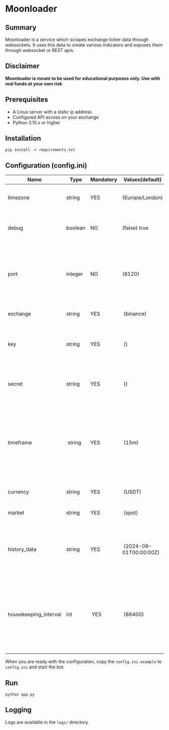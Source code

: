 # Moonloader
## Summary
Moonloader is a service which scrapes exchange ticker data through websockets. It uses this data to create various indicators and exposes them through websocket or REST apis.

## Disclaimer
**Moonloader is meant to be used for educational purposes only. Use with real funds at your own risk**

## Prerequisites
- A Linux server with a static ip address
- Configured API access on your exchange
- Python 3.10.x or higher

## Installation
```pip install -r requirements.txt```

## Configuration (config.ini)
Name | Type | Mandatory | Values(default) | Description
------------ | ------------ | ------------ | ------------ | ------------
timezone | string | YES | (Europe/London) | Timezone used by the logging framework
debug | boolean | NO | (false) true  | Logging debugging information into various logs
port | integer | NO | (8120) | Port to use for the internal webserver (Must be port 80 for http and Tradingview use)
exchange | string | YES | (binance) | Used exchange for trading
key | string | YES | () | API Key taken from the exchange you are using
secret | string | YES | () | API Secret taken from the exchange you are using
timeframe | string | YES | (15m) | Timerange to get ticker data from websockets - 15m means it gets 15m candles back from the exchange websocket.
currency | string | YES | (USDT) | Trading currency to use
market | string | YES | (spot) | Only spot is possible at this time
history_data | string | YES | (2024-09-01T00:00:00Z) | Timestamp until which date the historical data should be scraped for indicators
housekeeping_interval  | int | YES | (86400) | Interval when the database data gets pruned in minutes. Default is 86400 which means every 60 days

When you are ready with the configuration, copy the ``config.ini.example`` to ``config.ini`` and start the bot.

## Run
```python app.py```

## Logging
Logs are available in the ```logs/``` directory.